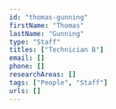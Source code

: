 ```yaml
---
id: "thomas-gunning"
firstName: "Thomas"
lastName: "Gunning"
type: "Staff"
titles: ["Technician B"]
email: []
phone: []
researchAreas: []
tags: ["People", "Staff"]
urls: []
---
```

